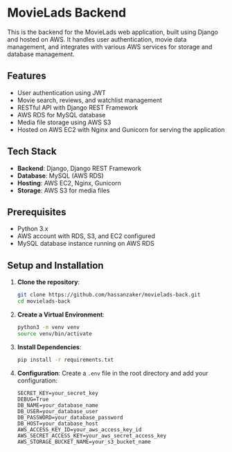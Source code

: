 # MovieLads Backend

This is the backend for the MovieLads web application, built using Django and hosted on AWS. It handles user authentication, movie data management, and integrates with various AWS services for storage and database management.

## Features

- User authentication using JWT
- Movie search, reviews, and watchlist management
- RESTful API with Django REST Framework
- AWS RDS for MySQL database
- Media file storage using AWS S3
- Hosted on AWS EC2 with Nginx and Gunicorn for serving the application

## Tech Stack

- **Backend**: Django, Django REST Framework
- **Database**: MySQL (AWS RDS)
- **Hosting**: AWS EC2, Nginx, Gunicorn
- **Storage**: AWS S3 for media files

## Prerequisites

- Python 3.x
- AWS account with RDS, S3, and EC2 configured
- MySQL database instance running on AWS RDS

## Setup and Installation

1. **Clone the repository**:
    ```bash
    git clone https://github.com/hassanzaker/movielads-back.git
    cd movielads-back
    ```

2. **Create a Virtual Environment**:
    ```bash
    python3 -m venv venv
    source venv/bin/activate
    ```

3. **Install Dependencies**:
    ```bash
    pip install -r requirements.txt
    ```

4. **Configuration**:
   Create a `.env` file in the root directory and add your configuration:
   ```env
   SECRET_KEY=your_secret_key
   DEBUG=True
   DB_NAME=your_database_name
   DB_USER=your_database_user
   DB_PASSWORD=your_database_password
   DB_HOST=your_database_host
   AWS_ACCESS_KEY_ID=your_aws_access_key_id
   AWS_SECRET_ACCESS_KEY=your_aws_secret_access_key
   AWS_STORAGE_BUCKET_NAME=your_s3_bucket_name
